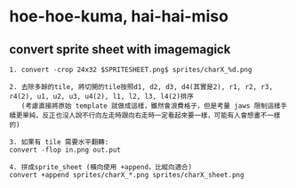 # hoe-hoe-kuma, hai-hai-miso

## convert sprite sheet with imagemagick

```
1. convert -crop 24x32 $SPRITESHEET.png$ sprites/charX_%d.png

2. 去除多餘的tile, 將切開的tile按照d1, d2, d3, d4(其實是2), r1, r2, r3, r4(2), u1, u2, u3, u4(2), l1, l2, l3, l4(2)排序
   (考慮直接將原始 template 就做成這樣，雖然會浪費格子，但是考量 jaws 限制這樣手續更單純，反正也沒人說不行向左走時跟向右走時一定看起來要一樣，可能有人會想畫不一樣的) 

3. 如果有 tile 需要水平翻轉:
convert -flop in.png out.put

4. 拼成sprite_sheet (橫向使用 +append，比縱向適合) 
convert +append sprites/charX_*.png sprites/charX_sheet.png
```

